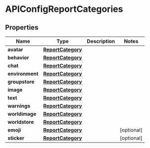 
# APIConfigReportCategories

## Properties
Name | Type | Description | Notes
------------ | ------------- | ------------- | -------------
**avatar** | [**ReportCategory**](ReportCategory.md) |  | 
**behavior** | [**ReportCategory**](ReportCategory.md) |  | 
**chat** | [**ReportCategory**](ReportCategory.md) |  | 
**environment** | [**ReportCategory**](ReportCategory.md) |  | 
**groupstore** | [**ReportCategory**](ReportCategory.md) |  | 
**image** | [**ReportCategory**](ReportCategory.md) |  | 
**text** | [**ReportCategory**](ReportCategory.md) |  | 
**warnings** | [**ReportCategory**](ReportCategory.md) |  | 
**worldimage** | [**ReportCategory**](ReportCategory.md) |  | 
**worldstore** | [**ReportCategory**](ReportCategory.md) |  | 
**emoji** | [**ReportCategory**](ReportCategory.md) |  |  [optional]
**sticker** | [**ReportCategory**](ReportCategory.md) |  |  [optional]



